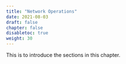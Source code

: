 ```yaml
---
title: "Network Operations"
date: 2021-08-03
draft: false
chapter: false
disabletoc: true
weight: 30
---
```


This is to introduce the sections in this chapter.